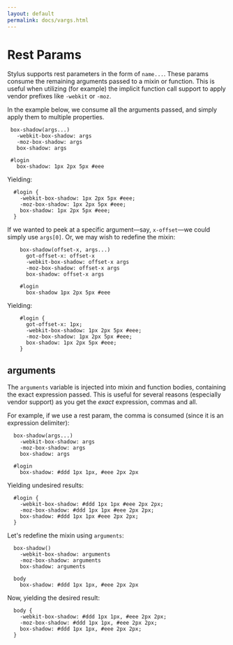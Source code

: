 ```yaml
---
layout: default
permalink: docs/vargs.html
---
```


# Rest Params

 Stylus supports rest parameters in the form of `name...`. These params consume the remaining arguments passed to a mixin or function. This is useful when utilizing (for example) the implicit function call support to apply vendor prefixes like `-webkit` or `-moz`.
 

In the example below, we consume all the arguments passed, and simply apply them to multiple properties.

     box-shadow(args...)
       -webkit-box-shadow: args
       -moz-box-shadow: args
       box-shadow: args

     #login
       box-shadow: 1px 2px 5px #eee

Yielding:

      #login {
        -webkit-box-shadow: 1px 2px 5px #eee;
        -moz-box-shadow: 1px 2px 5px #eee;
        box-shadow: 1px 2px 5px #eee;
      }

If we wanted to peek at a specific argument—say, `x-offset`—we could simply use `args[0]`. Or, we may wish to redefine the mixin:

        box-shadow(offset-x, args...)
          got-offset-x: offset-x
          -webkit-box-shadow: offset-x args
          -moz-box-shadow: offset-x args
          box-shadow: offset-x args

        #login
          box-shadow 1px 2px 5px #eee

Yielding:

        #login {
          got-offset-x: 1px;
          -webkit-box-shadow: 1px 2px 5px #eee;
          -moz-box-shadow: 1px 2px 5px #eee;
          box-shadow: 1px 2px 5px #eee;
        }

## arguments

  The `arguments` variable is injected into mixin and function bodies, containing the exact expression passed. This is useful for several reasons (especially vendor support) as you get the _exact_ expression, commas and all.

  For example, if we use a rest param, the comma is consumed (since it is an expression delimiter):
  
      box-shadow(args...)
        -webkit-box-shadow: args
        -moz-box-shadow: args
        box-shadow: args

      #login
        box-shadow: #ddd 1px 1px, #eee 2px 2px 

Yielding undesired results:

      #login {
        -webkit-box-shadow: #ddd 1px 1px #eee 2px 2px;
        -moz-box-shadow: #ddd 1px 1px #eee 2px 2px;
        box-shadow: #ddd 1px 1px #eee 2px 2px;
      }

Let's redefine the mixin using `arguments`:

      box-shadow()
        -webkit-box-shadow: arguments
        -moz-box-shadow: arguments
        box-shadow: arguments

      body
        box-shadow: #ddd 1px 1px, #eee 2px 2px

Now, yielding the desired result:

      body {
        -webkit-box-shadow: #ddd 1px 1px, #eee 2px 2px;
        -moz-box-shadow: #ddd 1px 1px, #eee 2px 2px;
        box-shadow: #ddd 1px 1px, #eee 2px 2px;
      }

